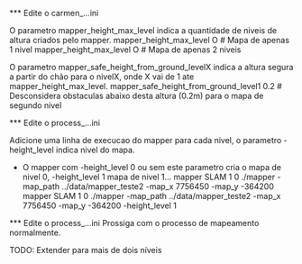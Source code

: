 *** Edite o carmen_...ini

O parametro mapper_height_max_level indica a quantidade de niveis de altura criados pelo mapper.
mapper_height_max_level  O # Mapa de apenas 1 nivel
mapper_height_max_level  O # Mapa de apenas 2 niveis

O parametro mapper_safe_height_from_ground_levelX indica a altura segura a partir do chão para o nivelX, onde X vai de 1 ate mapper_height_max_level. 
mapper_safe_height_from_ground_level1 0.2 # Desconsidera obstaculas abaixo desta altura (0.2m) para o mapa de segundo nivel 

*** Edite o process_...ini

Adicione uma linha de execucao do mapper para cada nivel, o parametro -height_level indica nivel do mapa.
- O mapper com -height_level 0 ou sem este parametro cria o mapa de nivel 0, -height_level 1 mapa de nivel 1...
	mapper 		SLAM		1		0			./mapper -map_path ../data/mapper_teste2 -map_x 7756450 -map_y -364200
	mapper 		SLAM		1		0			./mapper -map_path ../data/mapper_teste2 -map_x 7756450 -map_y -364200 -height_level 1 

*** Edite o process_...ini
Prossiga com o processo de mapeamento normalmente.

TODO: Extender para mais de dois níveis
